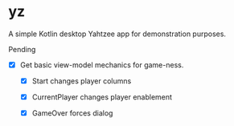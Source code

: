# yz

A simple Kotlin desktop Yahtzee app for demonstration purposes.

Pending

* [X] Get basic view-model mechanics for game-ness.
    * [X] Start changes player columns
    * [x] CurrentPlayer changes player enablement
    * [x] GameOver forces dialog


    
